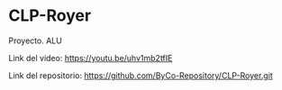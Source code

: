 # CLP-Royer

Proyecto. ALU

Link del video:
https://youtu.be/uhv1mb2tfIE 

Link del repositorio:
https://github.com/ByCo-Repository/CLP-Royer.git
